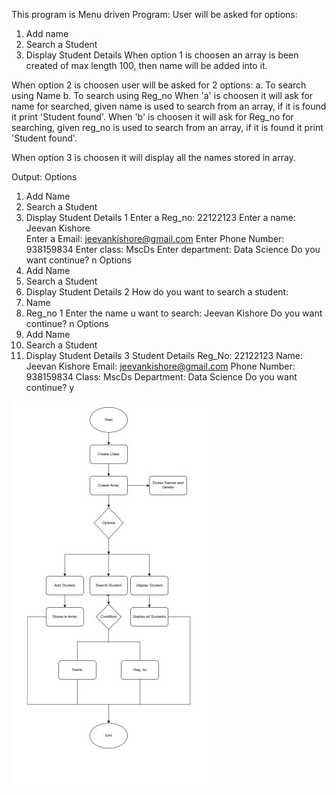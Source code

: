 This program is Menu driven Program:
User will be asked for options:
1. Add name
2. Search a Student
3. Display Student Details
When option 1 is choosen an array is been created of max length 100, then name will be added into it.

When option 2 is choosen user will be asked for 2 options:
a. To search using Name
b. To search using Reg_no
When 'a' is choosen it will ask for name for searched, given name is used to search from an array, if it is found it print 'Student found'.
When 'b' is choosen it will ask for Reg_no for searching, given reg_no is used to search from an array, if it is found it print 'Student found'.

When option 3 is choosen it will display all the names stored in array.

Output:
Options
1. Add Name
2. Search a Student
3. Display Student Details
1
Enter a Reg_no:
22122123
Enter a name:
Jeevan Kishore  
Enter a Email:
jeevankishore@gmail.com
Enter Phone Number:
938159834
Enter class:
MscDs
Enter department:
Data Science
Do you want continue?
n
Options
1. Add Name
2. Search a Student
3. Display Student Details
2
How do you want to search a student:
1. Name
2. Reg_no
1
Enter the name u want to search:
Jeevan Kishore
Do you want continue?
n
Options
1. Add Name
2. Search a Student
3. Display Student Details
3
 Student Details
Reg_No: 22122123
Name: Jeevan Kishore
Email: jeevankishore@gmail.com
Phone Number: 938159834
Class: MscDs
Department: Data Science
Do you want continue?
y


![Flow Chart](./Image.jpg)